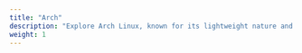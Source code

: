 ```yaml
---
title: "Arch"
description: "Explore Arch Linux, known for its lightweight nature and user-centric design. Our tutorials cover installation, configuration, and customization. Whether you're new or experienced, find resources to master this powerful distribution."
weight: 1
---
```

